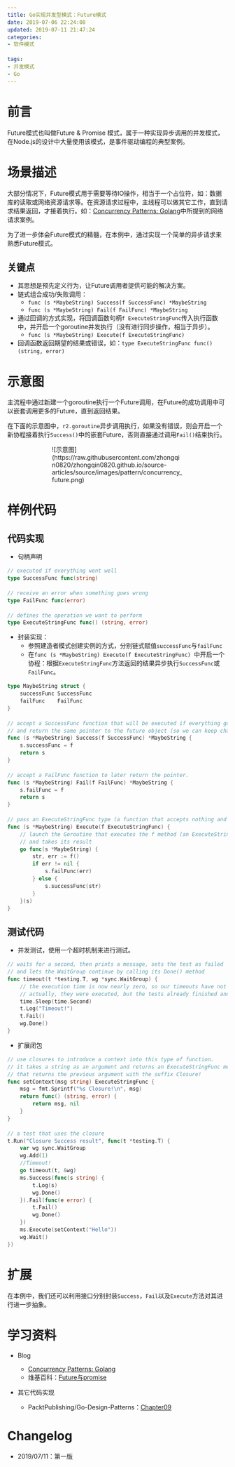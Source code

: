 ```yaml
---
title: Go实现并发型模式：Future模式
date: 2019-07-06 22:24:08
updated: 2019-07-11 21:47:24
categories:
- 软件模式

tags:
- 并发模式
- Go
---
```

# 前言
Future模式也叫做Future & Promise 模式，属于一种实现异步调用的并发模式，在Node.js的设计中大量使用该模式，是事件驱动编程的典型案例。

<!-- more -->
# 场景描述
大部分情况下，Future模式用于需要等待IO操作，相当于一个占位符，如：数据库的读取或网络资源请求等。在资源请求过程中，主线程可以做其它工作，直到请求结果返回，才接着执行。如：[Concurrency Patterns: Golang](https://medium.com/@thejasbabu/concurrency-patterns-golang-5c5e1bcd0833)中所提到的网络请求案例。

为了进一步体会Future模式的精髓，在本例中，通过实现一个简单的异步请求来熟悉Future模式。
## 关键点
- 其思想是预先定义行为，让Future调用者提供可能的解决方案。
- 链式组合成功/失败调用：
    - `func (s *MaybeString) Success(f SuccessFunc) *MaybeString`
    - `func (s *MaybeString) Fail(f FailFunc) *MaybeString `
- 通过回调的方式实现，将回调函数句柄`f ExecuteStringFunc`传入执行函数中，并开启一个goroutine并发执行（没有进行同步操作，相当于异步）。
    - `func (s *MaybeString) Execute(f ExecuteStringFunc)`
- 回调函数返回期望的结果或错误，如：`type ExecuteStringFunc func() (string, error)`

# 示意图
主流程中通过新建一个goroutine执行一个Future调用，在Future的成功调用中可以嵌套调用更多的Future，直到返回结果。

在下面的示意图中，`r2.goroutine`异步调用执行，如果没有错误，则会开启一个新协程接着执行`Success()`中的嵌套Future，否则直接通过调用`Fail()`结束执行。

<div style="width: 300px; margin: auto">
![示意图](https://raw.githubusercontent.com/zhongqin0820/zhongqin0820.github.io/source-articles/source/images/pattern/concurrency_future.png)
</div>

# 样例代码
## 代码实现
- 句柄声明

```go
// executed if everything went well
type SuccessFunc func(string)

// receive an error when something goes wrong
type FailFunc func(error)

// defines the operation we want to perform
type ExecuteStringFunc func() (string, error)
```

- 封装实现：
    - 参照建造者模式创建实例的方式，分别链式赋值`successFunc`与`failFunc`
    - 在`func (s *MaybeString) Execute(f ExecuteStringFunc) `中开启一个协程：根据`ExecuteStringFunc`方法返回的结果异步执行`SuccessFunc`或`FailFunc`。

```go
type MaybeString struct {
    successFunc SuccessFunc
    failFunc    FailFunc
}

// accept a SuccessFunc function that will be executed if everything goes correctly
// and return the same pointer to the future object (so we can keep chaining)
func (s *MaybeString) Success(f SuccessFunc) *MaybeString {
    s.successFunc = f
    return s
}

// accept a FailFunc function to later return the pointer.
func (s *MaybeString) Fail(f FailFunc) *MaybeString {
    s.failFunc = f
    return s
}

// pass an ExecuteStringFunc type (a function that accepts nothing and returns a string or an error)
func (s *MaybeString) Execute(f ExecuteStringFunc) {
    // launch the Goroutine that executes the f method (an ExecuteStringFunc)
    // and takes its result
    go func(s *MaybeString) {
        str, err := f()
        if err != nil {
            s.failFunc(err)
        } else {
            s.successFunc(str)
        }
    }(s)
}
```

## 测试代码
- 并发测试，使用一个超时机制来进行测试。

```go
// waits for a second, then prints a message, sets the test as failed
// and lets the WaitGroup continue by calling its Done() method
func timeout(t *testing.T, wg *sync.WaitGroup) {
    // the execution time is now nearly zero, so our timeouts have not been executed
    // actually, they were executed, but the tests already finished and their result was already stated.
    time.Sleep(time.Second)
    t.Log("Timeout!")
    t.Fail()
    wg.Done()
}
```

- 扩展闭包

```go
// use closures to introduce a context into this type of function.
// it takes a string as an argument and returns an ExecuteStringFunc method
// that returns the previous argument with the suffix Closure!
func setContext(msg string) ExecuteStringFunc {
    msg = fmt.Sprintf("%s Closure!\n", msg)
    return func() (string, error) {
        return msg, nil
    }
}

// a test that uses the closure
t.Run("Closure Success result", func(t *testing.T) {
    var wg sync.WaitGroup
    wg.Add(1)
    //Timeout!
    go timeout(t, &wg)
    ms.Success(func(s string) {
        t.Log(s)
        wg.Done()
    }).Fail(func(e error) {
        t.Fail()
        wg.Done()
    })
    ms.Execute(setContext("Hello"))
    wg.Wait()
})
```

# 扩展
在本例中，我们还可以利用接口分别封装`Success`，`Fail`以及`Execute`方法对其进行进一步抽象。


# 学习资料
- Blog
    - [Concurrency Patterns: Golang](https://medium.com/@thejasbabu/concurrency-patterns-golang-5c5e1bcd0833)
    - 维基百科：[Future与promise](https://zh.wikipedia.org/wiki/Future%E4%B8%8Epromise)

- 其它代码实现
    - PacktPublishing/Go-Design-Patterns：[Chapter09](https://github.com/PacktPublishing/Go-Design-Patterns/tree/master/Chapter09)

# Changelog
- 2019/07/11：第一版